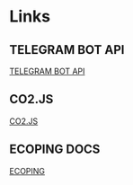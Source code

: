 # Links

## TELEGRAM BOT API
[TELEGRAM BOT API](https://core.telegram.org/bots/api)

## CO2.JS
[CO2.JS](https://www.thegreenwebfoundation.org/co2-js/)


## ECOPING DOCS

[ECOPING](https://ecoping.earth/)